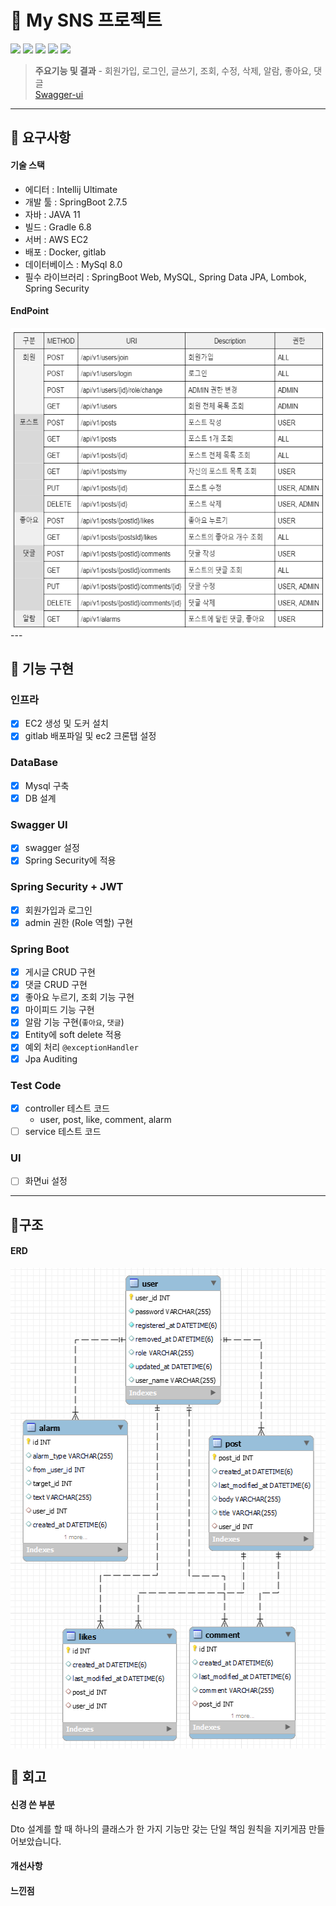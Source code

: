# 📧 My SNS 프로젝트 
<img src="https://img.shields.io/badge/mysql-4479A1?style=for-the-badge&logo=mysql&logoColor=white">
<img src="https://img.shields.io/badge/springboot-6DB33F?style=for-the-badge&logo=springboot&logoColor=white">
<img src="https://img.shields.io/badge/springsecurity-6DB33F?style=for-the-badge&logo=springsecurity&logoColor=white">
<img src="https://img.shields.io/badge/AmazonEC2-FF9900?style=for-the-badge&logo=Amazon EC2&logoColor=white">
<img src="https://img.shields.io/badge/docker-2496ED?style=for-the-badge&logo=docker&logoColor=white">

> **주요기능 및 결과** 
    - 회원가입, 로그인, 글쓰기, 조회, 수정, 삭제, 알람, 좋아요, 댓글  
    [Swagger-ui](http://ec2-3-38-172-197.ap-northeast-2.compute.amazonaws.com:8080/swagger-ui/#/)
---

## 🥇 요구사항
#### 기술 스택
- 에디터 : Intellij Ultimate
- 개발 툴 : SpringBoot 2.7.5
- 자바 : JAVA 11
- 빌드 : Gradle 6.8
- 서버 : AWS EC2
- 배포 : Docker, gitlab
- 데이터베이스 : MySql 8.0
- 필수 라이브러리 : SpringBoot Web, MySQL, Spring Data JPA, Lombok, Spring Security

#### EndPoint
<img src="src/main/resources/images/endpoint.png" width="600" height="483" align="center"/>
---

## 🥈 기능 구현
### 인프라
- [x] EC2 생성 및 도커 설치
- [x] gitlab 배포파일 및 ec2 크론탭 설정

### DataBase
- [x] Mysql 구축
- [x] DB 설계

### Swagger UI 
- [x] swagger 설정
- [x] Spring Security에 적용

### Spring Security + JWT 
- [x] 회원가입과 로그인
- [x] admin 권한 (Role 역할) 구현

### Spring Boot
- [x] 게시글 CRUD 구현
- [x] 댓글 CRUD 구현
- [x] 좋아요 누르기, 조회 기능 구현
- [x] 마이피드 기능 구현
- [x] 알람 기능 구현(`좋아요`, `댓글`)
- [x] Entity에 soft delete 적용
- [x] 예외 처리 `@exceptionHandler`
- [x] Jpa Auditing

### Test Code
- [x] controller 테스트 코드
    - user, post, like, comment, alarm
- [ ] service 테스트 코드 

### UI
- [ ] 화면ui 설정
---


## 🥉구조 
#### ERD
<img src="src/main/resources/images/erd_1.png" width="515" height="769" align="center"/>


## 💬 회고
#### 신경 쓴 부분
Dto 설계를 할 때 하나의 클래스가 한 가지 기능만 갖는 단일 책임 원칙을 지키게끔 만들어보았습니다.
#### 개선사항
#### 느낀점
